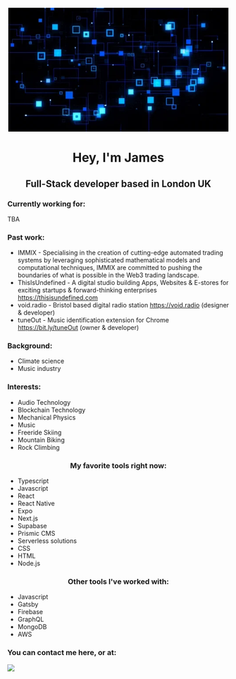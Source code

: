 <p align="center">
<img src="assets/r1.webp" alt="">
</p>

#                                             <center>**Hey, I'm James** </center>

## 														<center>**Full-Stack developer based in London UK**</center>

### Currently working for:

TBA

### Past work:
- IMMIX - Specialising in the creation of cutting-edge automated trading systems by leveraging sophisticated mathematical models and computational techniques, IMMIX are committed to pushing the boundaries of what is possible in the Web3 trading landscape.
- ThisIsUndefined - A digital studio building Apps, Websites & E-stores for exciting startups & forward-thinking enterprises https://thisisundefined.com
- void.radio - Bristol based digital radio station https://void.radio (designer & developer) 
- tuneOut - Music identification extension for Chrome https://bit.ly/tuneOut (owner & developer)


### Background:

- Climate science
- Music industry

### Interests:
- Audio Technology
- Blockchain Technology
- Mechanical Physics
- Music
- Freeride Skiing
- Mountain Biking
- Rock Climbing

### <center>**My favorite tools right now:** </center>

- Typescript
- Javascript
- React
- React Native
- Expo
- Next.js
- Supabase
- Prismic CMS
- Serverless solutions
- CSS 
- HTML
- Node.js

### <center>**Other tools I've worked with:** </center>

- Javascript
- Gatsby
- Firebase
- GraphQL
- MongoDB
- AWS

### You can contact me here, or at:
<a href="https://www.linkedin.com/in/hough-lab/"> <img src="https://content.linkedin.com/content/dam/me/business/en-us/amp/brand-site/v2/bg/LI-Logo.svg.original.svg" ></a>
